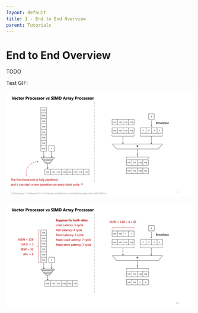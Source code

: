 ```yaml
---
layout: default
title: 1 - End to End Overview
parent: Tutorials
---
```


# End to End Overview

TODO

Test GIF:

![](../../Images/vector-simd.gif)

![](../../Images/vector-simd-tail.gif)
